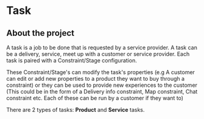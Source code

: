 # Task

## About the project
A task is a job to be done that is requested by a service provider. A task can be a delivery, service, meet up with a customer or service provider. Each task is paired with a Constraint/Stage configuration. 

These Constraint/Stage's can modify the task's properties (e.g A customer can edit or add new properties to a product they want to buy through a constraint) or they can be used to provide new experiences to the customer (This could be in the form of a Delivery info constraint, Map constraint, Chat constraint etc. Each of these can be run by a customer if they want to)

There are 2 types of tasks: **Product** and **Service** tasks.